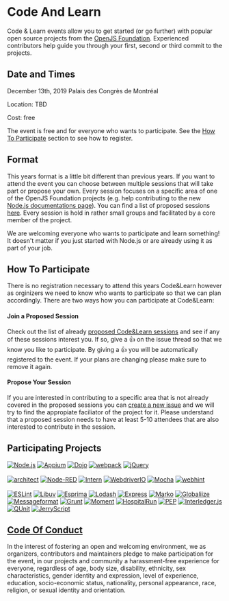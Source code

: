 Code And Learn
==============

Code & Learn events allow you to get started (or go further) with popular open source projects from the [OpenJS Foundation](https://openjsf.org/projects). Experienced contributors help guide you through your first, second or third commit to the projects.

## Date and Times

December 13th, 2019
Palais des Congrès de Montréal

Location: TBD

Cost: free

The event is free and for everyone who wants to participate. See the [How To Participate](#how-to-participate) section to see how to register.

## Format

This years format is a little bit different than previous years. If you want to attend the event you can choose between multiple sessions that will take part or propose your own. Every session focuses on a specific area of one of the OpenJS Foundation projects (e.g. help contributing to the new [Node.js documentations page](https://nodejs.dev/)). You can find a list of proposed sessions [here](https://github.com/openjs-foundation/code-and-learn/labels/Session%20Proposal). Every session is hold in rather small groups and facilitated by a core member of the project.

We are welcoming everyone who wants to participate and learn something! It doesn't matter if you just started with Node.js or are already using it as part of your job.

## How To Participate

There is no registration necessary to attend this years Code&Learn however as orginizers we need to know who wants to participate so that we can plan accordingly. There are two ways how you can participate at Code&Learn:

#### Join a Proposed Session

Check out the list of already [proposed Code&Learn sessions](https://github.com/openjs-foundation/code-and-learn/labels/Session%20Proposal) and see if any of these sessions interest you. If so, give a 👍 on the issue thread so that we know you like to participate. By giving a 👍 you will be automatically registered to the event. If your plans are changing please make sure to remove it again.

#### Propose Your Session

If you are interested in contributing to a specific area that is not already covered in the proposed sessions you can [create a new issue](https://github.com/openjs-foundation/code-and-learn/issues/new?assignees=christian-bromann%2C+evahowe%2C+jorydotcom%2C+keywordnew&labels=Session+Proposal&template=session-proposal.md&title=Session+Topic%3A+) and we will try to find the appropiate faciliator of the project for it. Please understand that a proposed session needs to have at least 5-10 attendees that are also interested to contribute in the session.

## Participating Projects

[![Node.js](https://openjsf.org/wp-content/uploads/sites/84/2019/05/NodeJS_New_Pantone_medium.png "Node.js")](https://nodejs.dev)
[![Appium](https://openjsf.org/wp-content/uploads/sites/84/2019/05/appium_medium.png "Appium")](http://appium.io/)
[![Dojo](https://openjsf.org/wp-content/uploads/sites/84/2019/05/dojo_medium.png "Dojo")](https://dojotoolkit.org/)
[![webpack](https://openjsf.org/wp-content/uploads/sites/84/2019/05/webpack_medium.png "webpack")](https://webpack.js.org/)
[![jQuery](https://openjsf.org/wp-content/uploads/sites/84/2019/05/jquery_medium.png "jQuery")](https://jquery.com/)
<br><br>
[![architect](https://openjsf.org/wp-content/uploads/sites/84/2019/05/arc_medium.png "architect")](https://arc.codes/)
[![Node-RED](https://openjsf.org/wp-content/uploads/sites/84/2019/05/node-red_medium.png "Node-RED")](https://nodered.org/)
[![Intern](https://openjsf.org/wp-content/uploads/sites/84/2019/05/intern_medium.png "Intern")](https://theintern.io/)
[![WebdriverIO](https://openjsf.org/wp-content/uploads/sites/84/2019/05/webdriver_medium.png "WebdriverIO")](https://webdriver.io/)
[![Mocha](https://openjsf.org/wp-content/uploads/sites/84/2019/05/mocha_medium.png "Mocha")](https://mochajs.org/)
[![webhint](https://openjsf.org/wp-content/uploads/sites/84/2019/05/sonar_medium.png "webhint")](https://webhint.io/)
<br><br>
[![ESLint](https://openjsf.org/wp-content/uploads/sites/84/2019/05/eslint_medium.png "ESLint")](https://eslint.org/)
[![Libuv](https://openjsf.org/wp-content/uploads/sites/84/2019/05/libuv_medium.png "Libuv")](http://libuv.org/)
[![Esprima](https://openjsf.org/wp-content/uploads/sites/84/2019/05/esprima_medium.png "Esprima")](https://esprima.org/)
[![Lodash](https://openjsf.org/wp-content/uploads/sites/84/2019/05/lodash_medium.png "Lodash")](https://lodash.com/)
[![Express](https://openjsf.org/wp-content/uploads/sites/84/2019/05/express_medium.png "Express")](https://expressjs.com/)
[![Marko](https://openjsf.org/wp-content/uploads/sites/84/2019/05/marko_medium.png "Marko")](https://markojs.com/)
[![Globaliize](https://openjsf.org/wp-content/uploads/sites/84/2019/05/globalize_medium.png "Globalize")](https://globalizejs.com)
[![Messageformat](https://openjsf.org/wp-content/uploads/sites/84/2019/05/messageformat_medium.png "Messageformat")](https://messageformat.github.io/messageformat/)
[![Grunt](https://openjsf.org/wp-content/uploads/sites/84/2019/05/grunt_medium.png "Grunt")](https://gruntjs.com/)
[![Moment](https://openjsf.org/wp-content/uploads/sites/84/2019/05/moment_medium.png "Moment")](https://momentjs.com/)
[![HospitalRun](https://openjsf.org/wp-content/uploads/sites/84/2019/05/hospitalrun_medium.png "HospitalRun")](https://hospitalrun.io/)
[![PEP](https://openjsf.org/wp-content/uploads/sites/84/2019/05/pep_medium.png "PEP")](https://github.com/jquery/pep)
[![Interledger.js](https://openjsf.org/wp-content/uploads/sites/84/2019/05/interledger_medium.png "Interledger.js")](https://interledger.org/)
[![QUnit](https://openjsf.org/wp-content/uploads/sites/84/2019/05/qunit_medium.png "QUnit")](https://qunitjs.com/)
[![JerryScript](https://openjsf.org/wp-content/uploads/sites/84/2019/05/jerryscript_medium.png "JerryScript")](https://jerryscript.net/)

## [Code Of Conduct](https://github.com/openjs-foundation/code-and-learn/blob/HEAD/CODE_OF_CONDUCT.md#code-of-conduct)

In the interest of fostering an open and welcoming environment, we as organizers, contributors and maintainers pledge to make participation for the event, in our projects and community a harassment-free experience for everyone, regardless of age, body size, disability, ethnicity, sex characteristics, gender identity and expression, level of experience, education, socio-economic status, nationality, personal appearance, race, religion, or sexual identity and orientation.
